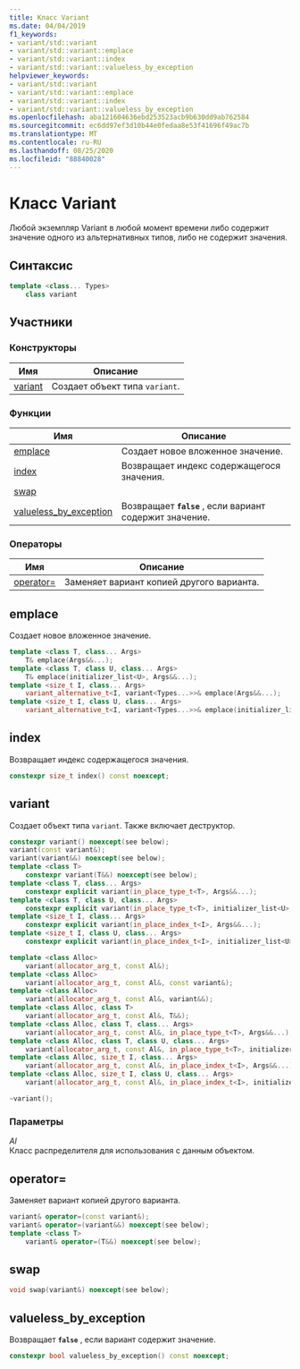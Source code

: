 ```yaml
---
title: Класс Variant
ms.date: 04/04/2019
f1_keywords:
- variant/std::variant
- variant/std::variant::emplace
- variant/std::variant::index
- variant/std::variant::valueless_by_exception
helpviewer_keywords:
- variant/std::variant
- variant/std::variant::emplace
- variant/std::variant::index
- variant/std::variant::valueless_by_exception
ms.openlocfilehash: aba121604636ebd253523acb9b630dd9ab762584
ms.sourcegitcommit: ec6dd97ef3d10b44e0fedaa8e53f41696f49ac7b
ms.translationtype: MT
ms.contentlocale: ru-RU
ms.lasthandoff: 08/25/2020
ms.locfileid: "88840028"
---
```

# <a name="variant-class"></a>Класс Variant

Любой экземпляр Variant в любой момент времени либо содержит значение одного из альтернативных типов, либо не содержит значения.

## <a name="syntax"></a>Синтаксис

```cpp
template <class... Types>
    class variant
```

## <a name="members"></a>Участники

### <a name="constructors"></a>Конструкторы

|Имя|Описание|
|-|-|
|[variant](#variant)|Создает объект типа `variant`.|

### <a name="functions"></a>Функции

|Имя|Описание|
|-|-|
|[emplace](#emplace)|Создает новое вложенное значение.|
|[index](#index)|Возвращает индекс содержащегося значения.|
|[swap](#swap)||
|[valueless_by_exception](#emplace)|Возвращает **`false`** , если вариант содержит значение.|

### <a name="operators"></a>Операторы

|Имя|Описание|
|-|-|
|[operator=](#op_eq)|Заменяет вариант копией другого варианта.|

## <a name="emplace"></a><a name="emplace"></a> emplace

Создает новое вложенное значение.

```cpp
template <class T, class... Args>
    T& emplace(Args&&...);
template <class T, class U, class... Args>
    T& emplace(initializer_list<U>, Args&&...);
template <size_t I, class... Args>
    variant_alternative_t<I, variant<Types...>>& emplace(Args&&...);
template <size_t I, class U, class... Args>
    variant_alternative_t<I, variant<Types...>>& emplace(initializer_list<U>, Args&&...);
```

## <a name="index"></a><a name="index"></a> index

Возвращает индекс содержащегося значения.

```cpp
constexpr size_t index() const noexcept;
```

## <a name="variant"></a><a name="variant"></a> variant

Создает объект типа `variant`. Также включает деструктор.

```cpp
constexpr variant() noexcept(see below);
variant(const variant&);
variant(variant&&) noexcept(see below);
template <class T>
    constexpr variant(T&&) noexcept(see below);
template <class T, class... Args>
    constexpr explicit variant(in_place_type_t<T>, Args&&...);
template <class T, class U, class... Args>
    constexpr explicit variant(in_place_type_t<T>, initializer_list<U>, Args&&...);
template <size_t I, class... Args>
    constexpr explicit variant(in_place_index_t<I>, Args&&...);
template <size_t I, class U, class... Args>
    constexpr explicit variant(in_place_index_t<I>, initializer_list<U>, Args&&...);

template <class Alloc>
    variant(allocator_arg_t, const Al&);
template <class Alloc>
    variant(allocator_arg_t, const Al&, const variant&);
template <class Alloc>
    variant(allocator_arg_t, const Al&, variant&&);
template <class Alloc, class T>
    variant(allocator_arg_t, const Al&, T&&);
template <class Alloc, class T, class... Args>
    variant(allocator_arg_t, const Al&, in_place_type_t<T>, Args&&...);
template <class Alloc, class T, class U, class... Args>
    variant(allocator_arg_t, const Al&, in_place_type_t<T>, initializer_list<U>, Args&&...);
template <class Alloc, size_t I, class... Args>
    variant(allocator_arg_t, const Al&, in_place_index_t<I>, Args&&...);
template <class Alloc, size_t I, class U, class... Args>
    variant(allocator_arg_t, const Al&, in_place_index_t<I>, initializer_list<U>, Args&&...);

~variant();
```

### <a name="parameters"></a>Параметры

*Al*\
Класс распределителя для использования с данным объектом.

## <a name="operator"></a><a name="op_eq"></a> operator=

Заменяет вариант копией другого варианта.

```cpp
variant& operator=(const variant&);
variant& operator=(variant&&) noexcept(see below);
template <class T>
    variant& operator=(T&&) noexcept(see below);
```

## <a name="swap"></a><a name="swap"></a> swap

```cpp
void swap(variant&) noexcept(see below);
```

## <a name="valueless_by_exception"></a><a name="valueless"></a> valueless_by_exception

Возвращает **`false`** , если вариант содержит значение.

```cpp
constexpr bool valueless_by_exception() const noexcept;
```
